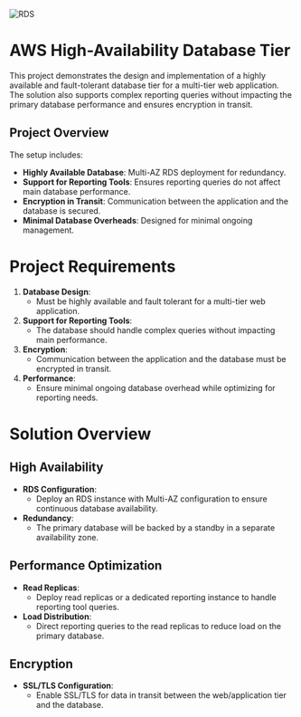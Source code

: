 ![RDS](https://github.com/user-attachments/assets/c1f4c1bf-83f5-4ab3-a238-7e3e30cdef0d)

# AWS High-Availability Database Tier

This project demonstrates the design and implementation of a highly available and fault-tolerant database tier for a multi-tier web application. The solution also supports complex reporting queries without impacting the primary database performance and ensures encryption in transit.

## Project Overview

The setup includes:
- **Highly Available Database**: Multi-AZ RDS deployment for redundancy.
- **Support for Reporting Tools**: Ensures reporting queries do not affect main database performance.
- **Encryption in Transit**: Communication between the application and the database is secured.
- **Minimal Database Overheads**: Designed for minimal ongoing management.

# Project Requirements

1. **Database Design**:
   - Must be highly available and fault tolerant for a multi-tier web application.
2. **Support for Reporting Tools**:
   - The database should handle complex queries without impacting main performance.
3. **Encryption**:
   - Communication between the application and the database must be encrypted in transit.
4. **Performance**:
   - Ensure minimal ongoing database overhead while optimizing for reporting needs.

# Solution Overview

## High Availability
- **RDS Configuration**:
  - Deploy an RDS instance with Multi-AZ configuration to ensure continuous database availability.
- **Redundancy**:
  - The primary database will be backed by a standby in a separate availability zone.

## Performance Optimization
- **Read Replicas**:
  - Deploy read replicas or a dedicated reporting instance to handle reporting tool queries.
- **Load Distribution**:
  - Direct reporting queries to the read replicas to reduce load on the primary database.

## Encryption
- **SSL/TLS Configuration**:
  - Enable SSL/TLS for data in transit between the web/application tier and the database.
